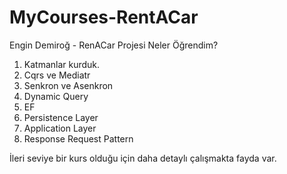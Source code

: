 # MyCourses-RentACar
Engin Demiroğ - RenACar Projesi
Neler Öğrendim?
1. Katmanlar kurduk.
2. Cqrs ve Mediatr
3. Senkron ve Asenkron
4. Dynamic Query
5. EF
6. Persistence Layer
7. Application Layer
8. Response Request Pattern

İleri seviye bir kurs olduğu için daha detaylı çalışmakta fayda var.
